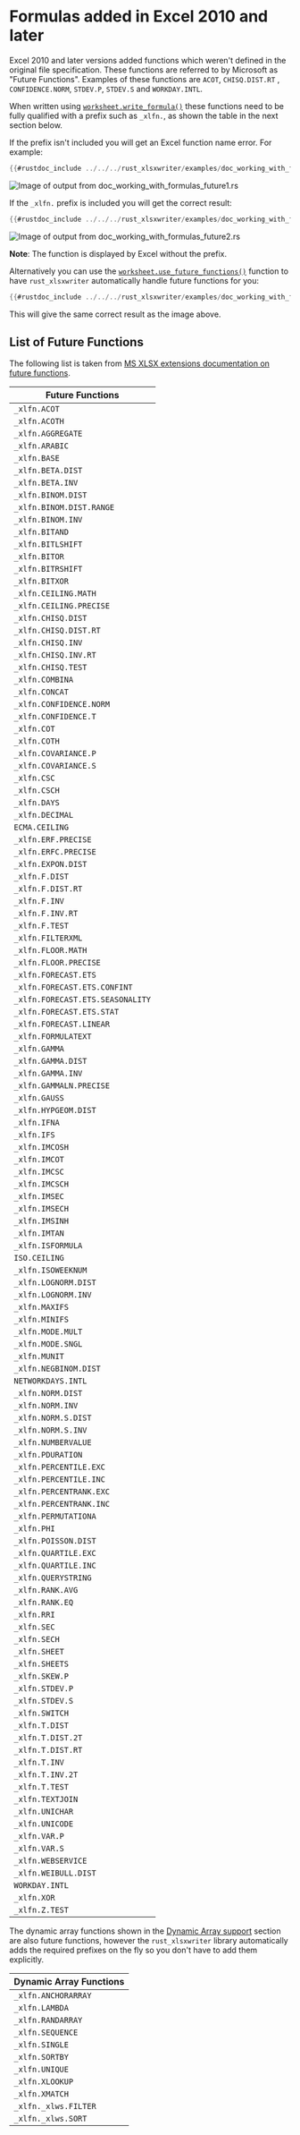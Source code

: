 # Formulas added in Excel 2010 and later

Excel 2010 and later versions added functions which weren't defined in the
original file specification. These functions are referred to by Microsoft as
"Future Functions". Examples of these functions are `ACOT`, `CHISQ.DIST.RT` ,
`CONFIDENCE.NORM`, `STDEV.P`, `STDEV.S` and `WORKDAY.INTL`.

When written using [`worksheet.write_formula()`] these functions need to be
fully qualified with a prefix such as `_xlfn.`, as shown the table in the next
section below.

[`worksheet.write_formula()`]: https://docs.rs/rust_xlsxwriter/latest/rust_xlsxwriter/struct.Worksheet.html#method.write_formula

If the prefix isn't included you will get an Excel function name error. For example:

```rust
{{#rustdoc_include ../../../rust_xlsxwriter/examples/doc_working_with_formulas_future1.rs:14}}
```

![Image of output from doc_working_with_formulas_future1.rs](../../images/working_with_formulas3.png)

If the `_xlfn.` prefix is included you will get the correct result:

```rust
{{#rustdoc_include ../../../rust_xlsxwriter/examples/doc_working_with_formulas_future2.rs:14}}
```


![Image of output from doc_working_with_formulas_future2.rs](../../images/working_with_formulas2.png)

**Note**: The function is displayed by Excel without the prefix.

Alternatively you can use the [`worksheet.use_future_functions()`] function to
have `rust_xlsxwriter` automatically handle future functions for you:

[`worksheet.use_future_functions()`]: https://docs.rs/rust_xlsxwriter/latest/rust_xlsxwriter/struct.Worksheet.html#method.use_future_functions


```rust
{{#rustdoc_include ../../../rust_xlsxwriter/examples/doc_working_with_formulas_future3.rs:14:15}}
```

This will give the same correct result as the image above.


## List of Future Functions

The following list is taken from [MS XLSX extensions documentation on future
functions].

[MS XLSX extensions documentation on future functions]: http://msdn.microsoft.com/en-us/library/dd907480%28v=office.12%29.aspx

| Future Functions                 |
| -------------------------------- |
| `_xlfn.ACOT`                     |
| `_xlfn.ACOTH`                    |
| `_xlfn.AGGREGATE`                |
| `_xlfn.ARABIC`                   |
| `_xlfn.BASE`                     |
| `_xlfn.BETA.DIST`                |
| `_xlfn.BETA.INV`                 |
| `_xlfn.BINOM.DIST`               |
| `_xlfn.BINOM.DIST.RANGE`         |
| `_xlfn.BINOM.INV`                |
| `_xlfn.BITAND`                   |
| `_xlfn.BITLSHIFT`                |
| `_xlfn.BITOR`                    |
| `_xlfn.BITRSHIFT`                |
| `_xlfn.BITXOR`                   |
| `_xlfn.CEILING.MATH`             |
| `_xlfn.CEILING.PRECISE`          |
| `_xlfn.CHISQ.DIST`               |
| `_xlfn.CHISQ.DIST.RT`            |
| `_xlfn.CHISQ.INV`                |
| `_xlfn.CHISQ.INV.RT`             |
| `_xlfn.CHISQ.TEST`               |
| `_xlfn.COMBINA`                  |
| `_xlfn.CONCAT`                   |
| `_xlfn.CONFIDENCE.NORM`          |
| `_xlfn.CONFIDENCE.T`             |
| `_xlfn.COT`                      |
| `_xlfn.COTH`                     |
| `_xlfn.COVARIANCE.P`             |
| `_xlfn.COVARIANCE.S`             |
| `_xlfn.CSC`                      |
| `_xlfn.CSCH`                     |
| `_xlfn.DAYS`                     |
| `_xlfn.DECIMAL`                  |
| `ECMA.CEILING`                   |
| `_xlfn.ERF.PRECISE`              |
| `_xlfn.ERFC.PRECISE`             |
| `_xlfn.EXPON.DIST`               |
| `_xlfn.F.DIST`                   |
| `_xlfn.F.DIST.RT`                |
| `_xlfn.F.INV`                    |
| `_xlfn.F.INV.RT`                 |
| `_xlfn.F.TEST`                   |
| `_xlfn.FILTERXML`                |
| `_xlfn.FLOOR.MATH`               |
| `_xlfn.FLOOR.PRECISE`            |
| `_xlfn.FORECAST.ETS`             |
| `_xlfn.FORECAST.ETS.CONFINT`     |
| `_xlfn.FORECAST.ETS.SEASONALITY` |
| `_xlfn.FORECAST.ETS.STAT`        |
| `_xlfn.FORECAST.LINEAR`          |
| `_xlfn.FORMULATEXT`              |
| `_xlfn.GAMMA`                    |
| `_xlfn.GAMMA.DIST`               |
| `_xlfn.GAMMA.INV`                |
| `_xlfn.GAMMALN.PRECISE`          |
| `_xlfn.GAUSS`                    |
| `_xlfn.HYPGEOM.DIST`             |
| `_xlfn.IFNA`                     |
| `_xlfn.IFS`                      |
| `_xlfn.IMCOSH`                   |
| `_xlfn.IMCOT`                    |
| `_xlfn.IMCSC`                    |
| `_xlfn.IMCSCH`                   |
| `_xlfn.IMSEC`                    |
| `_xlfn.IMSECH`                   |
| `_xlfn.IMSINH`                   |
| `_xlfn.IMTAN`                    |
| `_xlfn.ISFORMULA`                |
| `ISO.CEILING`                    |
| `_xlfn.ISOWEEKNUM`               |
| `_xlfn.LOGNORM.DIST`             |
| `_xlfn.LOGNORM.INV`              |
| `_xlfn.MAXIFS`                   |
| `_xlfn.MINIFS`                   |
| `_xlfn.MODE.MULT`                |
| `_xlfn.MODE.SNGL`                |
| `_xlfn.MUNIT`                    |
| `_xlfn.NEGBINOM.DIST`            |
| `NETWORKDAYS.INTL`               |
| `_xlfn.NORM.DIST`                |
| `_xlfn.NORM.INV`                 |
| `_xlfn.NORM.S.DIST`              |
| `_xlfn.NORM.S.INV`               |
| `_xlfn.NUMBERVALUE`              |
| `_xlfn.PDURATION`                |
| `_xlfn.PERCENTILE.EXC`           |
| `_xlfn.PERCENTILE.INC`           |
| `_xlfn.PERCENTRANK.EXC`          |
| `_xlfn.PERCENTRANK.INC`          |
| `_xlfn.PERMUTATIONA`             |
| `_xlfn.PHI`                      |
| `_xlfn.POISSON.DIST`             |
| `_xlfn.QUARTILE.EXC`             |
| `_xlfn.QUARTILE.INC`             |
| `_xlfn.QUERYSTRING`              |
| `_xlfn.RANK.AVG`                 |
| `_xlfn.RANK.EQ`                  |
| `_xlfn.RRI`                      |
| `_xlfn.SEC`                      |
| `_xlfn.SECH`                     |
| `_xlfn.SHEET`                    |
| `_xlfn.SHEETS`                   |
| `_xlfn.SKEW.P`                   |
| `_xlfn.STDEV.P`                  |
| `_xlfn.STDEV.S`                  |
| `_xlfn.SWITCH`                   |
| `_xlfn.T.DIST`                   |
| `_xlfn.T.DIST.2T`                |
| `_xlfn.T.DIST.RT`                |
| `_xlfn.T.INV`                    |
| `_xlfn.T.INV.2T`                 |
| `_xlfn.T.TEST`                   |
| `_xlfn.TEXTJOIN`                 |
| `_xlfn.UNICHAR`                  |
| `_xlfn.UNICODE`                  |
| `_xlfn.VAR.P`                    |
| `_xlfn.VAR.S`                    |
| `_xlfn.WEBSERVICE`               |
| `_xlfn.WEIBULL.DIST`             |
| `WORKDAY.INTL`                   |
| `_xlfn.XOR`                      |
| `_xlfn.Z.TEST`                   |


The dynamic array functions shown in the [Dynamic Array
support](dynamic_arrays.md) section are also future functions, however the
`rust_xlsxwriter` library automatically adds the required prefixes on the fly so
you don't have to add them explicitly.


| Dynamic Array Functions          |
| -------------------------------- |
| `_xlfn.ANCHORARRAY`              |
| `_xlfn.LAMBDA`                   |
| `_xlfn.RANDARRAY`                |
| `_xlfn.SEQUENCE`                 |
| `_xlfn.SINGLE`                   |
| `_xlfn.SORTBY`                   |
| `_xlfn.UNIQUE`                   |
| `_xlfn.XLOOKUP`                  |
| `_xlfn.XMATCH`                   |
| `_xlfn._xlws.FILTER`             |
| `_xlfn._xlws.SORT`               |

